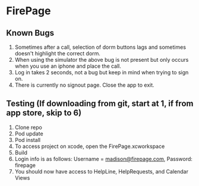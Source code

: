 # FirePage
## Known Bugs
1. Sometimes after a call, selection of dorm buttons lags and sometimes doesn't highlight the correct dorm.
2. When using the simulator the above bug is not present but only occurs when you use an iphone and place the call.
3. Log in takes 2 seconds, not a bug but keep in mind when trying to sign on.
4. There is currently no signout page.  Close the app to exit.

## Testing (If downloading from git, start at 1, if from app store, skip to 6)
1. Clone repo
2. Pod update
3. Pod install
4. To access project on xcode, open the FirePage.xcworkspace
5. Build
6. Login info is as follows: Username = madison@firepage.com, Password: firepage
7. You should now have access to HelpLine, HelpRequests, and Calendar Views
